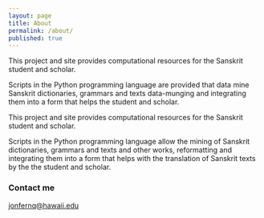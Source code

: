 ```yaml
---
layout: page
title: About
permalink: /about/
published: true
---
```


This project and site provides computational resources 
for the Sanskrit student and scholar.   

Scripts in the Python programming language are provided that 
data mine Sanskrit dictionaries, grammars and texts 
data-munging and integrating them into a form that helps the student and scholar.

This project and site provides computational resources 
for the Sanskrit student and scholar.   

Scripts in the Python programming language allow the mining 
of Sanskrit dictionaries, grammars and texts and other works,
reformatting and integrating them into a form that helps with 
the translation of Sanskrit texts by the the student and scholar.


### Contact me

[jonfernq@hawaii.edu](mailto:jonfernq@hawaii.edu)
